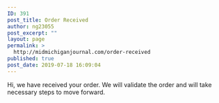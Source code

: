 ```yaml
---
ID: 391
post_title: Order Received
author: ng23055
post_excerpt: ""
layout: page
permalink: >
  http://midmichiganjournal.com/order-received
published: true
post_date: 2019-07-18 16:09:04
---
```

Hi, we have received your order. We will validate the order and will take necessary steps to move forward.